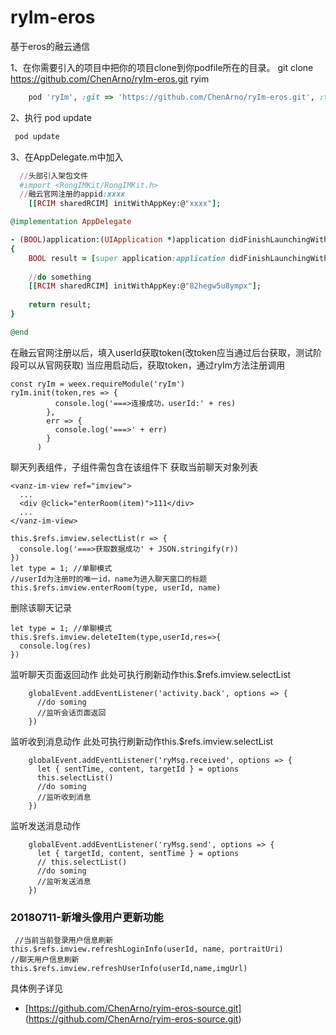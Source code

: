 # ryIm-eros
基于eros的融云通信


1、在你需要引入的项目中把你的项目clone到你podfile所在的目录。
git clone https://github.com/ChenArno/ryIm-eros.git ryim
```Ruby
    pod 'ryIm', :git => 'https://github.com/ChenArno/ryIm-eros.git', :tag => '1.0.0'
```
2、执行 pod update
```Ruby
 pod update
```

3、在AppDelegate.m中加入

```Ruby
  //头部引入架包文件
  #import <RongIMKit/RongIMKit.h>
  //融云官网注册的appid:xxxx
    [[RCIM sharedRCIM] initWithAppKey:@"xxxx"];
```

```Ruby
@implementation AppDelegate

- (BOOL)application:(UIApplication *)application didFinishLaunchingWithOptions:(NSDictionary *)launchOptions
{
    BOOL result = [super application:application didFinishLaunchingWithOptions:launchOptions];
    
    //do something
    [[RCIM sharedRCIM] initWithAppKey:@"82hegw5u8ympx"];
    
    return result;
}

@end
```


在融云官网注册以后，填入userId获取token(改token应当通过后台获取，测试阶段可以从官网获取)
当应用启动后，获取token，通过ryIm方法注册调用
```Js
const ryIm = weex.requireModule('ryIm')
ryIm.init(token,res => {
          console.log('===>连接成功，userId:' + res)
        },
        err => {
          console.log('===>' + err)
        }
      )
```

聊天列表组件，子组件需包含在该组件下
获取当前聊天对象列表

```Js
<vanz-im-view ref="imview">
  ...
  <div @click="enterRoom(item)">111</div>
  ...
</vanz-im-view>

this.$refs.imview.selectList(r => {
  console.log('===>获取数据成功' + JSON.stringify(r))
})
let type = 1; //单聊模式
//userId为注册时的唯一id，name为进入聊天窗口的标题
this.$refs.imview.enterRoom(type, userId, name)
```

删除该聊天记录

```Js
let type = 1; //单聊模式
this.$refs.imview.deleteItem(type,userId,res=>{
  console.log(res)
})
```
监听聊天页面返回动作
此处可执行刷新动作this.$refs.imview.selectList
```Js
    globalEvent.addEventListener('activity.back', options => {
      //do soming
      //监听会话页面返回
    })
```
监听收到消息动作
此处可执行刷新动作this.$refs.imview.selectList
```Js
    globalEvent.addEventListener('ryMsg.received', options => {
      let { sentTime, content, targetId } = options
      this.selectList()
      //do soming
      //监听收到消息
    })
```
监听发送消息动作
```Js
    globalEvent.addEventListener('ryMsg.send', options => {
      let { targetId, content, sentTime } = options
      // this.selectList()
      //do soming
      //监听发送消息
    })
```

### 20180711-新增头像用户更新功能
```Js
 //当前当前登录用户信息刷新
this.$refs.imview.refreshLoginInfo(userId, name, portraitUri)
//聊天用户信息刷新
this.$refs.imview.refreshUserInfo(userId,name,imgUrl)
```

具体例子详见

- [https://github.com/ChenArno/ryim-eros-source.git] (https://github.com/ChenArno/ryim-eros-source.git)
